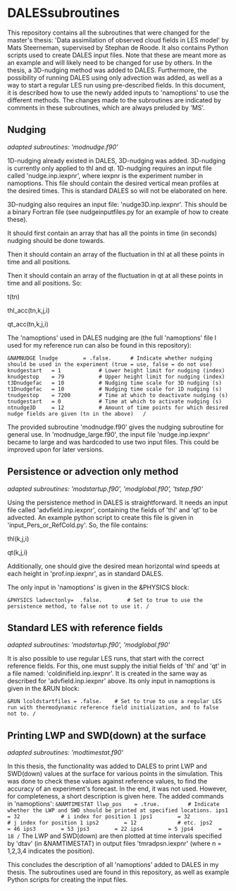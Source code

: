 # DALESsubroutines
This repository contains all the subroutines that were changed for the master's thesis: 'Data assimilation of observed cloud fields in LES model' by Mats Steerneman, supervised by Stephan de Roode.
It also contains Python scripts used to create DALES input files. Note that these are meant more as an example and will likely need to be changed for use by others.
In the thesis, a 3D-nudging method was added to DALES. Furthermore, the possibility of running DALES using only advection was added, as well as a way to start a regular LES run using pre-described fields.
In this document, it is described how to use the newly added inputs to 'namoptions' to use the different methods. The changes made to the subroutines are indicated by comments in these subroutines, which are always preluded by 'MS'.

## Nudging 
*adapted subroutines: 'modnudge.f90'*

1D-nudging already existed in DALES, 3D-nudging was added. 3D-nudging is currently only applied to thl and qt. 1D-nudging requires an input file called 'nudge.inp.iexpnr', where iexpnr is the experiment number in namoptions.
This file should contain the desired vertical mean profiles at the desired times. This is standard DALES so will not be elaborated on here.

3D-nudging also requires an input file: 'nudge3D.inp.iexpnr'. This should be a binary Fortran file (see nudgeinputfiles.py for an example of how to create these).

It should first contain an array that has all the points in time (in seconds) nudging should be done towards.

Then it should contain an array of the fluctuation in thl at all these points in time and all positions.

Then it should contain an array of the fluctuation in qt at all these points in time and all positions.
So:

t(tn)

thl_acc(tn,k,j,i)

qt_acc(tn,k,j,i)

The 'namoptions' used in DALES nudging are (the full 'namoptions' file I used for my reference run can also be found in this repository):

``
&NAMNUDGE
lnudge        = .false.      # Indicate whether nudging should be used in the experiment (true = use, false = do not use)  
knudgestart   = 1            # Lower height limit for nudging (index)  
knudgestop    = 79           # Upper height limit for nudging (index)  
t3Dnudgefac   = 10           # Nudging time scale for 3D nudging (s)  
t1Dnudgefac   = 10           # Nudging time scale for 1D nudging (s)  
tnudgestop    = 7200         # Time at which to deactivate nudging (s)   
tnudgestart   = 0            # Time at which to activate nudging (s)  
ntnudge3D     = 12           # Amount of time points for which desired nudge fields are given (tn in the above)  
/
``

The provided subroutine 'modnudge.f90' gives the nudging subroutine for general use. In 'modnudge_large.f90', the input file 'nudge.inp.iexpnr' became to large and was hardcoded to use two input files. This could be improved upon for later versions.

## Persistence or advection only method
*adapted subroutines: 'modstartup.f90', 'modglobal.f90', 'tstep.f90'*

Using the persistence method in DALES is straightforward. It needs an input file called 'advfield.inp.iexpnr', containing the fields of 'thl' and 'qt' to be advected. An example python script to create this file is given in 'input_Pers_or_RefCold.py'.
So, the file contains:

thl(k,j,i)

qt(k,j,i)

Additionally, one should give the desired mean horizontal wind speeds at each height in 'prof.inp.iexpnr', as in standard DALES.

The only input in 'namoptions' is given in the &PHYSICS block:

``
&PHYSICS
ladvectonly=  .false.        # Set to true to use the persistence method, to false not to use it.
/
``

## Standard LES with reference fields
*adapted subroutines: 'modstartup.f90', 'modglobal.f90'*

It is also possible to use regular LES runs, that start with the correct reference fields. For this, one must supply the initial fields of 'thl' and 'qt' in a file named: 'coldinifield.inp.iexpnr'. It is created in the same way as described for 'advfield.inp.iexpnr' above. Its only input in namoptions is given in the &RUN block:

``
&RUN
lcoldstartfiles = .false.    # Set to true to use a regular LES run with thermodynamic reference field initialization, and to false not to.
/
``

## Printing LWP and SWD(down) at the surface
*adapted subroutines: 'modtimestat.f90'*

In this thesis, the functionality was added to DALES to print LWP and SWD(down) values at the surface for various points in the simulation. This was done to check these values against reference values, to find the accuracy of an experiment's forecast. In the end, it was not used. However, for completeness, a short description is given here. The added commands in 'namoptions':
``
&NAMTIMESTAT
llwp_pos    = .true.         # Indicate whether the LWP and SWD should be printed at specified locations.
ips1        = 32             # i index for position 1
jps1        = 32             # j index for position 1
ips2        = 12             # etc.
jps2        = 46
ips3        = 53
jps3        = 22
ips4        = 5
jps4        = 18
/
``
The LWP and SWD(down) are then plotted at time intervals specified by 'dtav' (in &NAMTIMESTAT) in output files 'tmradpsn.iexpnr' (where n = 1,2,3,4 indicates the position).

This concludes the description of all 'namoptions' added to DALES in my thesis. The subroutines used are found in this repository, as well as example Python scripts for creating the input files.

